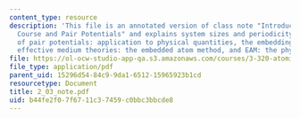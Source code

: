```yaml
---
content_type: resource
description: 'This file is an annotated version of class note "Introduction to the
  Course and Pair Potentials" and explains system sizes and periodicity, limitations
  of pair potentials: application to physical quantities, the embedding function,
  effective medium theories: the embedded atom method, and EAM: the physical concept.'
file: https://ol-ocw-studio-app-qa.s3.amazonaws.com/courses/3-320-atomistic-computer-modeling-of-materials-sma-5107-spring-2005/b44fe2f07f6711c37459c0bbc3bbcde8_2_03_note.pdf
file_type: application/pdf
parent_uid: 15296d54-84c9-9da1-6512-15965923b1cd
resourcetype: Document
title: 2_03_note.pdf
uid: b44fe2f0-7f67-11c3-7459-c0bbc3bbcde8
---
```

